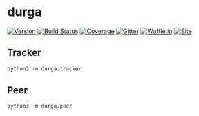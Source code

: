 # durga
[![Version](https://img.shields.io/badge/version-0.0.1-lightgrey.svg)](https://img.shields.io/badge/version-0.0.1-lightgrey.svg)
[![Build Status](https://travis-ci.org/timkpaine/durga.svg?branch=master)](https://travis-ci.org/timkpaine/durga)
[![Coverage](https://codecov.io/gh/timkpaine/durga/branch/master/graph/badge.svg)](https://codecov.io/gh/timkpaine/durga)
[![Gitter](https://img.shields.io/gitter/room/nwjs/nw.js.svg)](https://gitter.im/durga-proj/Lobby)
[![Waffle.io](https://badge.waffle.io/timkpaine/durga.png?label=ready&title=Ready)](https://waffle.io/timkpaine/durga?utm_source=badge)
[![Site](https://img.shields.io/badge/Site--grey.svg?colorB=FFFFFF)](http://paine.nyc/durga)


## Tracker
```python
python3 -m durga.tracker
```

## Peer
```python
python3 -m durga.peer
```

